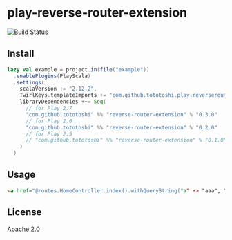 # play-reverse-router-extension

[![Build Status](https://travis-ci.org/tototoshi/play-reverse-router-extension.png)](https://travis-ci.org/tototoshi/play-reverse-router-extension)

## Install

```scala
lazy val example = project.in(file("example"))
  .enablePlugins(PlayScala)
  .settings(
    scalaVersion := "2.12.2",
    TwirlKeys.templateImports += "com.github.tototoshi.play.reverserouter.Implicits._",
    libraryDependencies ++= Seq(
      // for Play 2.7
      "com.github.tototoshi" %% "reverse-router-extension" % "0.3.0"
      // for Play 2.6
      "com.github.tototoshi" %% "reverse-router-extension" % "0.2.0"
      // for Play 2.5
      // "com.github.tototoshi" %% "reverse-router-extension" % "0.1.0"
    )
  )
```

## Usage

```html
<a href="@routes.HomeController.index().withQueryString("a" -> "aaa", "b" -> "bbb", "b" -> "ccc")">link</a>
```


## License

[Apache 2.0](http://www.apache.org/licenses/LICENSE-2.0)
